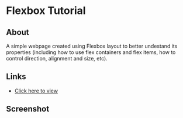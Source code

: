# Flexbox Tutorial

## About 
A simple webpage created using Flexbox layout to better undestand its properties (including how to use flex containers and flex items, how to control direction, alignment and size, etc). 

## Links
- [Click here to view](https://jonathancazares.github.io/flexbox-tutorial/)

## Screenshot 
